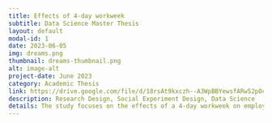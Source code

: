 ```yaml
---
title: Effects of 4-day workweek
subtitle: Data Science Master Thesis 
layout: default
modal-id: 1
date: 2023-06-05
img: dreams.png
thumbnail: dreams-thumbnail.png
alt: image-alt
project-date: June 2023
category: Academic Thesis
link: https://drive.google.com/file/d/18rsAt9kxczh--A3WpBBYewsfARw52pOc/view?usp=drive_link
description: Research Design, Social Experiment Design, Data Science
details: The study focuses on the effects of a 4-day workweek on employee turnover intent, considering factors such as mental health awareness, technological advancements, and employee perceptions. The research aims to test the hypothesis that a 4-day workweek increases turnover and whether male employees prefer it over a 5-day week. An Otree-based web application, which showed that a 4-day workweek did not increase turnover overall, was used to collect data. However, male participants expressed a preference for a shorter workweek, which correlated with an increased turnover tendency.
---
```

